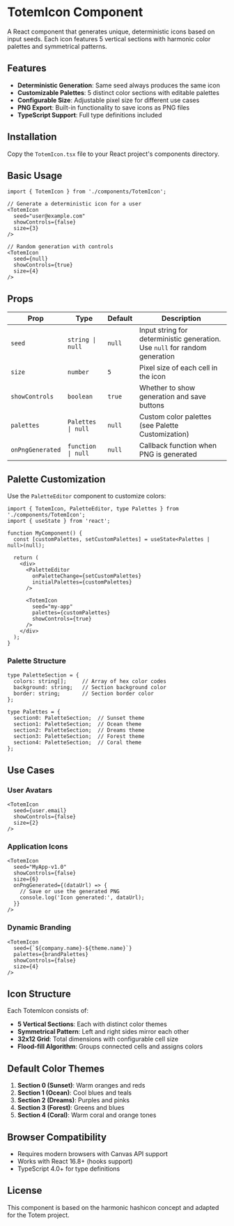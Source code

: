 # TotemIcon Component

A React component that generates unique, deterministic icons based on input seeds. Each icon features 5 vertical sections with harmonic color palettes and symmetrical patterns.

## Features

- **Deterministic Generation**: Same seed always produces the same icon
- **Customizable Palettes**: 5 distinct color sections with editable palettes
- **Configurable Size**: Adjustable pixel size for different use cases
- **PNG Export**: Built-in functionality to save icons as PNG files
- **TypeScript Support**: Full type definitions included

## Installation

Copy the `TotemIcon.tsx` file to your React project's components directory.

## Basic Usage

```tsx
import { TotemIcon } from './components/TotemIcon';

// Generate a deterministic icon for a user
<TotemIcon 
  seed="user@example.com" 
  showControls={false} 
  size={3} 
/>

// Random generation with controls
<TotemIcon 
  seed={null} 
  showControls={true} 
  size={4} 
/>
```

## Props

| Prop | Type | Default | Description |
|------|------|---------|-------------|
| `seed` | `string \| null` | `null` | Input string for deterministic generation. Use `null` for random generation |
| `size` | `number` | `5` | Pixel size of each cell in the icon |
| `showControls` | `boolean` | `true` | Whether to show generation and save buttons |
| `palettes` | `Palettes \| null` | `null` | Custom color palettes (see Palette Customization) |
| `onPngGenerated` | `function \| null` | `null` | Callback function when PNG is generated |

## Palette Customization

Use the `PaletteEditor` component to customize colors:

```tsx
import { TotemIcon, PaletteEditor, type Palettes } from './components/TotemIcon';
import { useState } from 'react';

function MyComponent() {
  const [customPalettes, setCustomPalettes] = useState<Palettes | null>(null);

  return (
    <div>
      <PaletteEditor 
        onPaletteChange={setCustomPalettes}
        initialPalettes={customPalettes}
      />
      
      <TotemIcon 
        seed="my-app" 
        palettes={customPalettes}
        showControls={true}
      />
    </div>
  );
}
```

### Palette Structure

```tsx
type PaletteSection = {
  colors: string[];     // Array of hex color codes
  background: string;   // Section background color
  border: string;       // Section border color
};

type Palettes = {
  section0: PaletteSection;  // Sunset theme
  section1: PaletteSection;  // Ocean theme
  section2: PaletteSection;  // Dreams theme
  section3: PaletteSection;  // Forest theme
  section4: PaletteSection;  // Coral theme
};
```

## Use Cases

### User Avatars
```tsx
<TotemIcon 
  seed={user.email} 
  showControls={false} 
  size={2}
/>
```

### Application Icons
```tsx
<TotemIcon 
  seed="MyApp-v1.0" 
  showControls={false} 
  size={6}
  onPngGenerated={(dataUrl) => {
    // Save or use the generated PNG
    console.log('Icon generated:', dataUrl);
  }}
/>
```

### Dynamic Branding
```tsx
<TotemIcon 
  seed={`${company.name}-${theme.name}`} 
  palettes={brandPalettes}
  showControls={false} 
  size={4}
/>
```

## Icon Structure

Each TotemIcon consists of:
- **5 Vertical Sections**: Each with distinct color themes
- **Symmetrical Pattern**: Left and right sides mirror each other
- **32x12 Grid**: Total dimensions with configurable cell size
- **Flood-fill Algorithm**: Groups connected cells and assigns colors

## Default Color Themes

1. **Section 0 (Sunset)**: Warm oranges and reds
2. **Section 1 (Ocean)**: Cool blues and teals
3. **Section 2 (Dreams)**: Purples and pinks
4. **Section 3 (Forest)**: Greens and blues
5. **Section 4 (Coral)**: Warm coral and orange tones

## Browser Compatibility

- Requires modern browsers with Canvas API support
- Works with React 16.8+ (hooks support)
- TypeScript 4.0+ for type definitions

## License

This component is based on the harmonic hashicon concept and adapted for the Totem project.
